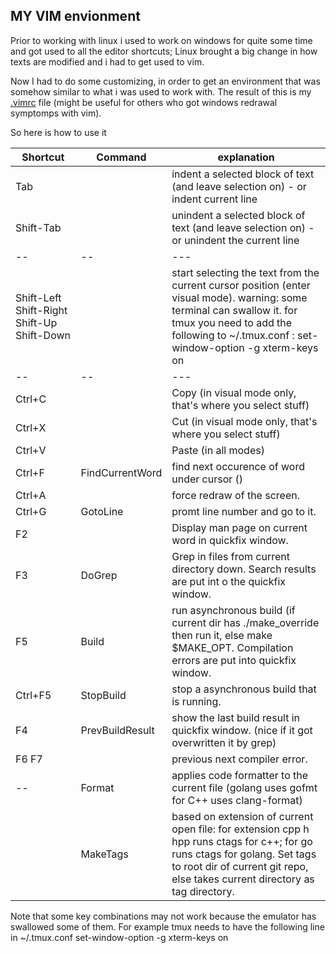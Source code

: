 ## MY VIM envionment

Prior to working with linux i used to work on windows for quite some time and got used to all the editor shortcuts; Linux brought a big change in how texts are modified and i had to get used to vim.

Now I had to do some customizing, in order to get an environment that was somehow similar to what i was used to work with.
The result of this is my [.vimrc](https://github.com/MoserMichael/myenv/blob/master/.vimrc) file (might be useful for others who got windows redrawal symptomps with vim).

So here is how to use it

|Shortcut | Command | explanation 
-- | -- | ---
Tab        |                | indent a selected block of text (and leave selection on) - or indent current line
Shift-Tab  |                | unindent a selected block of text (and leave selection on) - or unindent the current line
-- | -- | ---
Shift-Left Shift-Right Shift-Up Shift-Down|                | start selecting the text from the current cursor position (enter visual mode). warning: some terminal can swallow it. for tmux you need to add the following to ~/.tmux.conf : set-window-option -g xterm-keys on  
-- | -- | ---
Ctrl+C  |                   | Copy (in visual mode only, that's where you select stuff)
Ctrl+X  |                   | Cut (in visual mode only, that's where you select stuff)
Ctrl+V  |                   | Paste (in all modes)
Ctrl+F  | FindCurrentWord   | find next occurence of word under cursor (<cword>)
Ctrl+A  |                   | force redraw of the screen.
Ctrl+G  | GotoLine          | promt line number and go to it.
F2      |                   | Display man page on current word in quickfix window.
F3      | DoGrep            | Grep in files from current directory down. Search results are put int o the quickfix window.
F5      | Build             | run asynchronous build (if current dir has ./make_override then run it, else make $MAKE_OPT. Compilation errors are put into quickfix window.
Ctrl+F5 | StopBuild         | stop a asynchronous build that is running.
F4      | PrevBuildResult   | show the last build result in quickfix window. (nice if it got overwritten it by grep)
F6 F7   |                   | previous next compiler error.
--	| Format	    | applies code formatter to the current file (golang uses gofmt for C++ uses clang-format)
	| MakeTags	    | based on extension of current open file: for extension cpp h hpp runs ctags for c++; for go runs ctags for golang. Set tags to root dir of current git repo, else takes current directory as tag directory.
Note that some key combinations may not work because the emulator has swallowed some of them.
For example tmux needs to have the following line in ~/.tmux.conf 
set-window-option -g xterm-keys on

